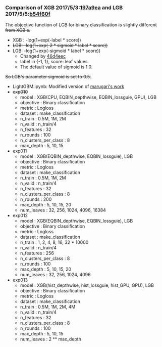 ### Comparison of XGB 2017/5/3:[197a9ea](https://github.com/dmlc/xgboost/tree/197a9eacc5e895b27556acc7157eafb8815456fb) and LGB 2017/5/5:[b54f60f](https://github.com/Microsoft/LightGBM/tree/b54f60f348ee7be1780f7f7aa0debc60acbb782d)

~~The objective function of LGB for binary classification is slightly different from XGB's.~~

* XGB : -log(1+exp(-label * score))
* ~~LGB: -log(1+exp(-2 * sigmoid * label * score))~~
* LGB: -log(1+exp(-sigmoid * label * score))
  * Changed by [46d4eec](https://github.com/Microsoft/LightGBM/commit/46d4eecf2e20ed970fa4f1dbfcf6b146c19a7597)
  * label in {-1, 1}, score: leaf values
  * The default value of sigmoid is 1.0.

~~So LGB's parameter sigmoid is set to 0.5.~~

* LightGBM.ipynb: Modified version of [marugari's work](https://github.com/marugari/Notebooks/blob/ed6aa7835579ce9143850ed5956912895c984d56/LightGBM.ipynb)
* ~~exp010~~
  * model                : XGB(CPU, EQBIN_depthwise, EQBIN_lossguie, GPU), LGB
  * objective            : Binary classification
  * metric               : Logloss
  * dataset              : make_classification
  * n_train              : 0.5M, 1M, 2M
  * n_valid              : n_train/4
  * n_features           : 32
  * n_rounds             : 100
  * n_clusters_per_class : 8
  * max_depth            : 5, 10, 15
* exp011
  * model                : XGB(EQBIN_depthwise, EQBIN_lossguie), LGB
  * objective            : Binary classification
  * metric               : Logloss
  * dataset              : make_classification
  * n_train              : 0.5M, 1M, 2M
  * n_valid              : n_train/4
  * n_features           : 32
  * n_clusters_per_class : 8
  * n_rounds             : 200
  * max_depth            : 5, 10, 15, 20
  * num_leaves           : 32, 256, 1024, 4096, 16384
* exp012
  * model                : XGB(EQBIN_depthwise, EQBIN_lossguie), LGB
  * objective            : Binary classification
  * metric               : Logloss
  * dataset              : make_classification
  * n_train              : 1, 2, 4, 8, 16, 32 * 10000
  * n_valid              : n_train/4
  * n_features           : 256
  * n_clusters_per_class : 8
  * n_rounds             : 100
  * max_depth            : 5, 10, 15, 20
  * num_leaves           : 32, 256, 1024, 4096
* exp013
  * model                : XGB(hist_depthwise, hist_lossguie, hist_GPU, GPU), LGB
  * objective            : Binary classification
  * metric               : Logloss
  * dataset              : make_classification
  * n_train              : 0.5M, 1M, 2M, 4M
  * n_valid              : n_train/4
  * n_features           : 32
  * n_clusters_per_class : 8
  * n_rounds             : 100
  * max_depth            : 5, 10, 15
  * num_leaves           : 2 ** max_depth


